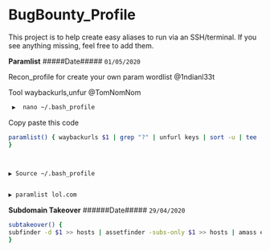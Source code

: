 # BugBounty_Profile

This project is to help create easy aliases to run via an SSH/terminal. If you see anything missing, feel free to add them.




**Paramlist** #####Date##### `01/05/2020`

Recon_profile for create your own param wordlist @1ndianl33t

Tool waybackurls,unfur @TomNomNom

```bash
 ▶  nano ~/.bash_profile
```
Copy paste this code 

```bash
paramlist() { waybackurls $1 | grep "?" | unfurl keys | sort -u | tee -a paramlist.txt
}

```
```bash


▶ Source ~/.bash_profile


▶ paramlist lol.com

```



**Subdomain Takeover**  ######Date##### `29/04/2020`





```bash
subtakeover() {
subfinder -d $1 >> hosts | assetfinder -subs-only $1 >> hosts | amass enum -norecursive -noalts -d $1 >> hosts | subjack -w hosts -t 100 -timeout 30 -ssl -c ~/subjack/fingerprints.json -v 3 >> takeover 
}
```































